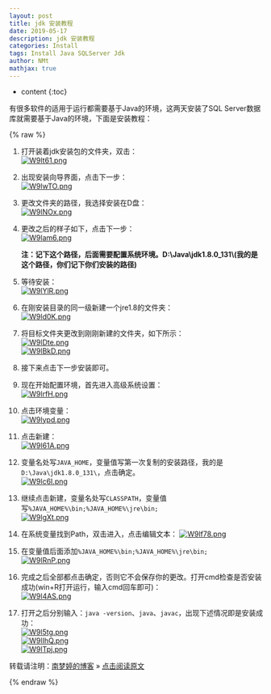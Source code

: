 ```yaml
---
layout: post
title: jdk 安装教程  
date: 2019-05-17
description: jdk 安装教程
categories: Install
tags: Install Java SQLServer Jdk
author: NMt
mathjax: true
---
```

* content
{:toc}

有很多软件的适用于运行都需要基于Java的环境，这两天安装了SQL Server数据库就需要基于Java的环境，下面是安装教程：  


<div style='display: none'>
@@@@
</div>

{% raw %}
1. 打开装着jdk安装包的文件夹，双击：  
   [![W9lt61.png](https://z3.ax1x.com/2021/07/11/W9lt61.png)](https://imgtu.com/i/W9lt61)  
   
   [//]: # (![][pt_01])  
   
2. 出现安装向导界面，点击下一步：  
   [![W9lwTO.png](https://z3.ax1x.com/2021/07/11/W9lwTO.png)](https://imgtu.com/i/W9lwTO)  
   
   [//]: # (![][pt_02])  
   
3. 更改文件夹的路径，我选择安装在D盘：  
   [![W9lNOx.png](https://z3.ax1x.com/2021/07/11/W9lNOx.png)](https://imgtu.com/i/W9lNOx)
   
   [//]: # (![][pt_03])  
   
4. 更改之后的样子如下，点击下一步：  
   [![W9lam6.png](https://z3.ax1x.com/2021/07/11/W9lam6.png)](https://imgtu.com/i/W9lam6)
   
   [//]: # (![][pt_04])  
   
   **注：记下这个路径，后面需要配置系统环境。D:\Java\jdk1.8.0_131\\(我的是这个路径，你们记下你们安装的路径)**
5. 等待安装：  
   [![W9lYlR.png](https://z3.ax1x.com/2021/07/11/W9lYlR.png)](https://imgtu.com/i/W9lYlR)
   
   [//]: # (![][pt_05])  
   
6. 在刚安装目录的同一级新建一个jre1.8的文件夹：  
   [![W9ld0K.png](https://z3.ax1x.com/2021/07/11/W9ld0K.png)](https://imgtu.com/i/W9ld0K)
   
   [//]: # (![][pt_06])  
   
7. 将目标文件夹更改到刚刚新建的文件夹，如下所示：  
   [![W9lDte.png](https://z3.ax1x.com/2021/07/11/W9lDte.png)](https://imgtu.com/i/W9lDte)  
   [![W9lBkD.png](https://z3.ax1x.com/2021/07/11/W9lBkD.png)](https://imgtu.com/i/W9lBkD)  
   
   [//]: # (![][pt_07])  
   
   [//]: # (![][pt_08])  
   
8. 接下来点击下一步安装即可。
9. 现在开始配置环境，首先进入高级系统设置：  
   [![W9lrfH.png](https://z3.ax1x.com/2021/07/11/W9lrfH.png)](https://imgtu.com/i/W9lrfH)  
   
   [//]: # (![][pt_09])   
   
10. 点击环境变量：  
   [![W9lypd.png](https://z3.ax1x.com/2021/07/11/W9lypd.png)](https://imgtu.com/i/W9lypd)  
   
   [//]: # (![][pt_10])  
   
11. 点击新建：  
   [![W9l61A.png](https://z3.ax1x.com/2021/07/11/W9l61A.png)](https://imgtu.com/i/W9l61A)  
   
   [//]: # (![][pt_11])  
   
12. 变量名处写`JAVA_HOME`，变量值写第一次复制的安装路径，我的是`D:\Java\jdk1.8.0_131\`，点击确定。  
   [![W9lc6I.png](https://z3.ax1x.com/2021/07/11/W9lc6I.png)](https://imgtu.com/i/W9lc6I)  
   
   [//]: # (![][pt_12])  
   
13. 继续点击新建，变量名处写`CLASSPATH`，变量值写`%JAVA_HOME%\bin;%JAVA_HOME%\jre\bin;`  
   [![W9lgXt.png](https://z3.ax1x.com/2021/07/11/W9lgXt.png)](https://imgtu.com/i/W9lgXt)  
   
   [//]: # (![][pt_13])  
   
14. 在系统变量找到Path，双击进入，点击编辑文本：
   [![W9lf78.png](https://z3.ax1x.com/2021/07/11/W9lf78.png)](https://imgtu.com/i/W9lf78)  
   
   [//]: # (![][pt_14])   
   
15. 在变量值后面添加`%JAVA_HOME%\bin;%JAVA_HOME%\jre\bin;`  
   [![W9lRnP.png](https://z3.ax1x.com/2021/07/11/W9lRnP.png)](https://imgtu.com/i/W9lRnP)  
   
   [//]: # (![][pt_15])  
   
16. 完成之后全部都点击确定，否则它不会保存你的更改。打开cmd检查是否安装成功(win+R打开运行，输入cmd回车即可)：  
   [![W9l4AS.png](https://z3.ax1x.com/2021/07/11/W9l4AS.png)](https://imgtu.com/i/W9l4AS)   
   
   [//]: # (![][pt_16])  
   
17. 打开之后分别输入：`java -version`、`java`、`javac`，出现下述情况即是安装成功：  
   [![W9l5tg.png](https://z3.ax1x.com/2021/07/11/W9l5tg.png)](https://imgtu.com/i/W9l5tg)  
   [![W9lIhQ.png](https://z3.ax1x.com/2021/07/11/W9lIhQ.png)](https://imgtu.com/i/W9lIhQ)  
   [![W9lTpj.png](https://z3.ax1x.com/2021/07/11/W9lTpj.png)](https://imgtu.com/i/W9lTpj)  
   
   [//]: # (![][pt_17])  
   
   [//]: # (![][pt_18])
   
   [//]: # (![][pt_19])

转载请注明：[南梦婷的博客](https://norah2.github.io) » [点击阅读原文](https://norah2.github.io/2019/05/jdk_install/)   

<!--以下是本文用到的链接  

[pt_01]: /images/posts/jdk_install/01.png  
[pt_02]: /images/posts/jdk_install/02.png
[pt_03]: /images/posts/jdk_install/03.png
[pt_04]: /images/posts/jdk_install/04.png
[pt_05]: /images/posts/jdk_install/05.png
[pt_06]: /images/posts/jdk_install/06.png
[pt_07]: /images/posts/jdk_install/07.png
[pt_08]: /images/posts/jdk_install/08.png
[pt_09]: /images/posts/jdk_install/09.png
[pt_10]: /images/posts/jdk_install/10.png
[pt_11]: /images/posts/jdk_install/11.png  
[pt_12]: /images/posts/jdk_install/12.png
[pt_13]: /images/posts/jdk_install/13.png
[pt_14]: /images/posts/jdk_install/14.png
[pt_15]: /images/posts/jdk_install/15.png
[pt_16]: /images/posts/jdk_install/16.png
[pt_17]: /images/posts/jdk_install/17.png
[pt_18]: /images/posts/jdk_install/18.png
[pt_19]: /images/posts/jdk_install/19.png
[![W9lt61.png](https://z3.ax1x.com/2021/07/11/W9lt61.png)](https://imgtu.com/i/W9lt61)
[![W9lwTO.png](https://z3.ax1x.com/2021/07/11/W9lwTO.png)](https://imgtu.com/i/W9lwTO)
[![W9lNOx.png](https://z3.ax1x.com/2021/07/11/W9lNOx.png)](https://imgtu.com/i/W9lNOx)
[![W9lam6.png](https://z3.ax1x.com/2021/07/11/W9lam6.png)](https://imgtu.com/i/W9lam6)
[![W9lYlR.png](https://z3.ax1x.com/2021/07/11/W9lYlR.png)](https://imgtu.com/i/W9lYlR)
[![W9ld0K.png](https://z3.ax1x.com/2021/07/11/W9ld0K.png)](https://imgtu.com/i/W9ld0K)
[![W9lDte.png](https://z3.ax1x.com/2021/07/11/W9lDte.png)](https://imgtu.com/i/W9lDte)
[![W9lBkD.png](https://z3.ax1x.com/2021/07/11/W9lBkD.png)](https://imgtu.com/i/W9lBkD)
[![W9lrfH.png](https://z3.ax1x.com/2021/07/11/W9lrfH.png)](https://imgtu.com/i/W9lrfH)
[![W9lypd.png](https://z3.ax1x.com/2021/07/11/W9lypd.png)](https://imgtu.com/i/W9lypd)
[![W9l61A.png](https://z3.ax1x.com/2021/07/11/W9l61A.png)](https://imgtu.com/i/W9l61A)
[![W9lc6I.png](https://z3.ax1x.com/2021/07/11/W9lc6I.png)](https://imgtu.com/i/W9lc6I)
[![W9lgXt.png](https://z3.ax1x.com/2021/07/11/W9lgXt.png)](https://imgtu.com/i/W9lgXt)
[![W9lf78.png](https://z3.ax1x.com/2021/07/11/W9lf78.png)](https://imgtu.com/i/W9lf78)
[![W9lRnP.png](https://z3.ax1x.com/2021/07/11/W9lRnP.png)](https://imgtu.com/i/W9lRnP)
[![W9l4AS.png](https://z3.ax1x.com/2021/07/11/W9l4AS.png)](https://imgtu.com/i/W9l4AS)
[![W9l5tg.png](https://z3.ax1x.com/2021/07/11/W9l5tg.png)](https://imgtu.com/i/W9l5tg)
[![W9lIhQ.png](https://z3.ax1x.com/2021/07/11/W9lIhQ.png)](https://imgtu.com/i/W9lIhQ)
[![W9lTpj.png](https://z3.ax1x.com/2021/07/11/W9lTpj.png)](https://imgtu.com/i/W9lTpj)
-->

{% endraw %}